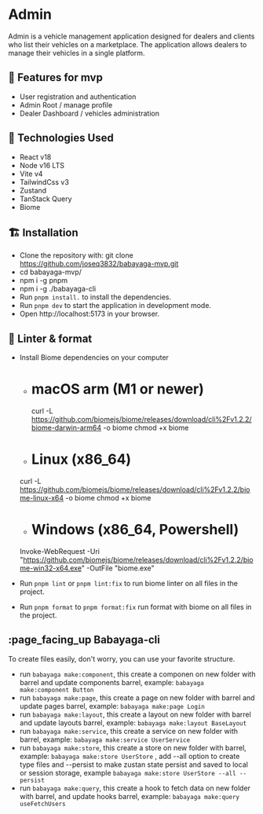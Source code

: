 # Admin

Admin is a vehicle management application designed for dealers and clients who list their vehicles on a marketplace. The application allows dealers to manage their vehicles in a single platform.

## 🚀 Features for mvp

- User registration and authentication
- Admin Root / manage profile
- Dealer Dashboard / vehicles administration

## 🥇 Technologies Used

- React v18
- Node v16 LTS
- Vite v4
- TailwindCss v3
- Zustand
- TanStack Query
- Biome

## 🏗️ Installation

- Clone the repository with: git clone https://github.com/joseq3832/babayaga-mvp.git
- cd babayaga-mvp/
- npm i -g pnpm
- npm i -g ./babayaga-cli
- Run `pnpm install.` to install the dependencies.
- Run `pnpm dev` to start the application in development mode.
- Open http://localhost:5173 in your browser.

## 🔅 Linter & format
- Install Biome dependencies on your computer
  - # macOS arm (M1 or newer)
    curl -L https://github.com/biomejs/biome/releases/download/cli%2Fv1.2.2/biome-darwin-arm64 -o biome
    chmod +x biome
  -  # Linux (x86_64)
    curl -L https://github.com/biomejs/biome/releases/download/cli%2Fv1.2.2/biome-linux-x64 -o biome
    chmod +x biome
  -  # Windows (x86_64, Powershell)
    Invoke-WebRequest -Uri "https://github.com/biomejs/biome/releases/download/cli%2Fv1.2.2/biome-win32-x64.exe" -OutFile "biome.exe"

- Run `pnpm lint` or `pnpm lint:fix`  to run biome linter on all files in the project.
- Run `pnpm format` to `pnpm format:fix` run format with biome on all files in the project.

## :page_facing_up Babayaga-cli

To create files easily, don't worry, you can use your favorite structure.

- run `babayaga make:component`, this create a componen on new folder with barrel and update components barrel, example: `babayaga make:component Button` <Name of new component with firts letter on uppercase>
- run `babayaga make:page`, this create a page on new folder with barrel and update pages barrel, example: `babayaga make:page Login` <Name of new page with firts letter on uppercase>
- run `babayaga make:layout`, this create a layout on new folder with barrel and update layouts barrel, example: `babayaga make:layout BaseLayout` <Name of new layout with firts letter on uppercase and subfix Layout>
- run `babayaga make:service`, this create a service on new folder with barrel, example: `babayaga make:service UserService` <Name of new service with firts letter on uppercase and subfix Service>
- run `babayaga make:store`, this create a store on new folder with barrel, example: `babayaga make:store UserStore` <Name of new store with firts letter on uppercase and subfix Store>, add --all option to create type files and --persist to make zustan state persist and saved to local or session storage, example `babayaga make:store UserStore --all --persist`
- run `babayaga make:query`, this create a hook to fetch data on new folder with barrel, and update hooks barrel, example: `babayaga make:query useFetchUsers` <Name of new hook with firts letter on uppercase and prefix useFetch>

